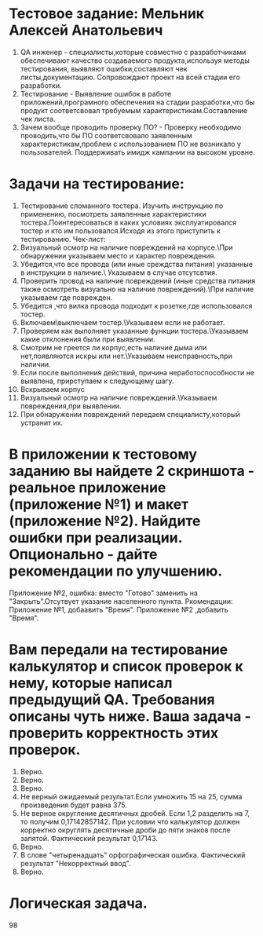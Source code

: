 # Тестовое задание: Мельник Алексей Анатольевич
1. QA инженер - специалисты,которые совместно с разработчиками обеспечивают качество создаваемого продукта,используя методы тестирования, выявляют ошибки,составляют чек листы,документацию. Сопровождают проект на всей стадии его разработки.
2. Тестирование - Выявление ошибок в работе приложений,програмного обеспечения на стадии разработки,что бы продукт соответсвовал требуемым характеристикам.Составление чек листа.
3. Зачем вообще проводить проверку ПО? - Проверку необходимо проводить,что бы ПО соответсвовало заявленным характеристикам,проблем с использованием ПО не возникало у пользователей. Поддерживать имидж кампании на высоком уровне.

# Задачи на тестирование:
 1. Тестирование сломанного тостера.
     Изучить инструкцию по применению, посмотреть заявленные характеристики тостера.Поинтересоваться в каких условиях эксплуатировался тостер и кто им пользовался.Исходя из этого приступить к тестированию.
    Чек-лист:
1. Визуальный осмотр на наличие повреждений на корпусе.\При обнаружении указываем место и характер повреждения.
2. Убедится,что все провода (или иные среждства питания) указанные в инструкции в наличие.\ Указываем в случае отсутсвтия.
3. Проверить провод на наличие повреждений (иные средства питания также осмотреть визуально на наличие повреждений).\При наличие указываем где поврежден.
4. Убедится ,что вилка провода подходит к розетке,где использовался тостер.
5. Включаем\выключаем тостер.\Указываем если не работает.
6. Проверяем как выполняет указанные функции тостера.\Указываем какие отклонения были при выявлении.
7. Смотрим не греется ли корпус,есть наличие дыма или нет,появляются искры или нет.\Указываем неисправность,при наличии.
8. Если после выполнения действий, причина неработоспособности не выявлена, прирступаем к следующему шагу.
9. Вскрываем корпус
10. Визуальный осмотр на наличие повреждений.\Указываем повреждения,при выявлении.
11. При обнаружении повреждений передаем специалисту,который устранит их.

 # В приложении к тестовому заданию вы найдете 2 скриншота - реальное приложение (приложение №1) и макет (приложение №2). Найдите ошибки при реализации. Опционально - дайте рекомендации по улучшению.
Приложение №2, ошибка: вместо "Готово" заменить на "Закрыть".Отсутвует указание населенного пункта.
Ркомендации: Приложение №1, добаавить "Время". 
Приложение №2 ,добавить "Время".

 # Вам передали на тестирование калькулятор и список проверок к нему, которые написал предыдущий QA. Требования описаны чуть ниже. Ваша задача - проверить корректность этих проверок.
1. Верно.
2. Верно.
3. Верно.
4. Не верный ожидаемый результат.Если умножить 15 на 25, сумма произведения будет равна 375.
5. Не верное округление десятичных дробей. Если 1,2 разделить на 7, то получим 0,17142857142. При условии что калькулятор должен корректно округлять десятичные дроби до пяти знаков после запятой. Фактический результат 0,17143.
6. Верно.
7. В слове "четыренадцать" орфографическая ошибка. Фактический результат "Некорректный ввод".
8. Верно.

# Логическая задача.
98

   

    
